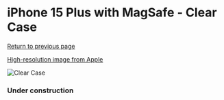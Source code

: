 # iPhone 15 Plus  with MagSafe - Clear Case

[Return to previous page](/iphone_15)

[High-resolution image from Apple](https://store.storeimages.cdn-apple.com/8756/as-images.apple.com/is/MT213?wid=4500&hei=4500&fmt=png)

<div style="width: 384px"><img src="/everypreview/MT213.png" alt="Clear Case"></div>

### Under construction
